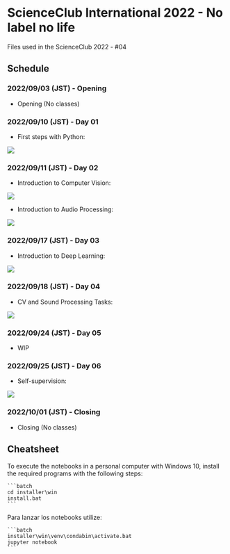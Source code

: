 # ScienceClub International 2022 - No label no life

Files used in the ScienceClub 2022 - #04

## Schedule

### 2022/09/03 (JST) - Opening

- Opening  (No classes)

### 2022/09/10 (JST) - Day 01

- First steps with Python:

<a href="https://colab.research.google.com/github/Fhrozen/2022_scienceclubint/blob/main/day_1/Actividad_01.ipynb"
target="_blank" >
    <img src ="https://colab.research.google.com/assets/colab-badge.svg">
</a>

### 2022/09/11 (JST) - Day 02

- Introduction to Computer Vision:

<a href="https://colab.research.google.com/github/Fhrozen/2022_scienceclubint/blob/main/day_2/Actividad_01.ipynb"
target="_blank" >
    <img src ="https://colab.research.google.com/assets/colab-badge.svg">
</a>

- Introduction to Audio Processing:

<a href="https://colab.research.google.com/github/Fhrozen/2022_scienceclubint/blob/main/day_2/Actividad_02.ipynb"
target="_blank" >
    <img src ="https://colab.research.google.com/assets/colab-badge.svg">
</a>

### 2022/09/17 (JST) - Day 03

- Introduction to Deep Learning:

<a href="https://colab.research.google.com/github/Fhrozen/2022_scienceclubint/blob/main/day_3/Actividad_01.ipynb"
target="_blank" >
    <img src ="https://colab.research.google.com/assets/colab-badge.svg">
</a>

### 2022/09/18 (JST) - Day 04

- CV and Sound Processing Tasks:

<a href="https://colab.research.google.com/github/Fhrozen/2022_scienceclubint/blob/main/day_4/Actividad_01.ipynb"
target="_blank" >
    <img src ="https://colab.research.google.com/assets/colab-badge.svg">
</a>

### 2022/09/24 (JST) - Day 05

- WIP

### 2022/09/25 (JST) - Day 06

- Self-supervision:

<a href="https://colab.research.google.com/github/Fhrozen/2022_scienceclubint/blob/main/day_6/Activity_01.ipynb"
target="_blank" >
    <img src ="https://colab.research.google.com/assets/colab-badge.svg">
</a>

### 2022/10/01 (JST) - Closing

- Closing (No classes)

## Cheatsheet

To execute the notebooks in a personal computer with Windows 10,
install the required programs with the following steps:

    ```batch
    cd installer\win
    install.bat
    ```

Para lanzar los notebooks utilize:

    ```batch
    installer\win\venv\condabin\activate.bat
    jupyter notebook
    ```
